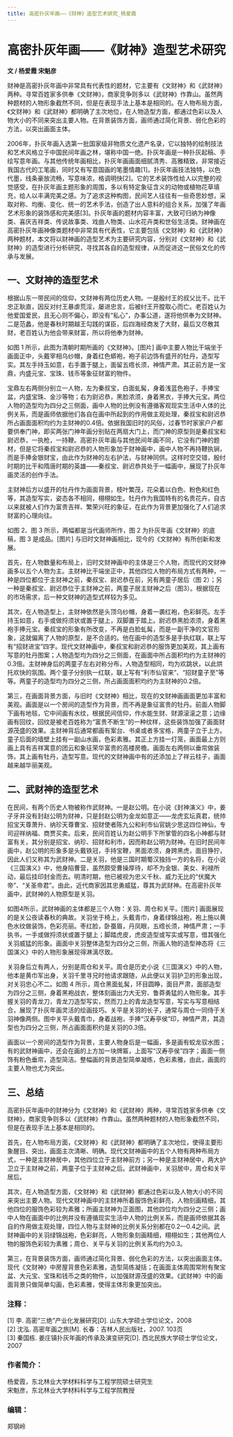 ```yaml
---
title: 高密扑灰年画——《财神》造型艺术研究_杨爱霞
---
```

# 高密扑灰年画——《财神》造型艺术研究

**文 / 杨爱霞 宋魁彦**

财神是高密扑灰年画中非常具有代表性的题材，它主要有《文财神》和《武财神》两种。寻常百姓家多供奉《文财神》，商家竞争则多以《武财神》作靠山。虽然两种题材的人物形象截然不同，但是在表现手法上基本是相同的。在人物布局方面，《文财神》和《武财神》都明确了主次地位，在人物造型方面，都通过色彩以及人物大小的不同来突出主要人物。在背景装饰方面，画师通过简化背景、弱化色彩的方法，以突出画面主体。

2006年，扑灰年画入选第一批国家级非物质文化遗产名录，它以独特的绘制技法和艺术风格立于中国民间年画之林，堪称中国一绝。扑灰年画是一种扑灰起稿、手绘写意年画。与其他传统年画相比，扑灰年画画面细腻清秀、高雅精致，非常接近我国古代的工笔画，同时又有写意国画的笔墨情趣[1]。扑灰年画技法独特，以色代墨，线条豪放流畅，写意味浓，格调明快[2]。它的艺术装饰性给人以完整的视觉感受，在扑灰年画主题形象的周围，多以有特定象征含义的动物或植物花草填充，给人以丰满完美之感。为了追求这种构图，民间艺人往往有一些奇思妙想，采取对称、均衡、变化、统一的艺术手法，创造了出人意料的组合关系，加强了年画艺术形象的装饰感和完美感[3]。扑灰年画的题材内容丰富，大致可归纳为神像类、喜庆吉祥类、传说故事类、戏曲人物类、山水花卉类和世俗生活类。财神画在高密扑灰年画神像类题材中非常具有代表性，它主要包括《文财神》和《武财神》两种题材，本文将以财神画的造型艺术为主要研究内容，分别对《文财神》和《武财神》的造型进行分析研究，寻找其各自的造型规律，从而促进这一民俗文化的传承与发展。

## 一、文财神的造型艺术

根据山东一带民间的信仰，文财神有两位历史人物。一是殷纣王的叔父比干。比干忠正耿直，因反对纣王暴虐荒淫，屡进忠言，后被纣王开膛取心而亡。老百姓认为他爱国爱民，且无心则不偏心，即没有“私心”，办事公道，遂将他供奉为文财神。二是范蠡，他是春秋时期越王勾践的谋臣，后四海经商发了大财，最后又尽散其财，老百姓认为他会带来财富，所以将他奉为财神。

如图 1 所示，此图为清朝时期所画的《文财神》。[图片] 画中主要人物比干端坐于画面正中，头戴宰相乌纱帽，身着红色蟒袍，袍子前边饰有盛开的牡丹，造型写实。其左手持玉如意，右手置于腿上，面留五绺长须，神情严肃。其正前方是一宝鼎，内盛元宝、宝珠、钱币等象征财富的物件。

宝鼎左右两侧分别立一人物，左为秦叔宝，白面虬髯，身着浅蓝色袍子，手捧宝盆，内盛宝珠、金沙等物；右为尉迟恭，黑脸浓须，身着黑衣，手捧大元宝。两位人物的造型均为四分之三侧面，画中人物的比例没有遵循客观现实生活中人体的比例关系，而是画师依据他们各自在画中所起到的作用做主观处理，秦叔宝和尉迟恭所占画面面积均约为主财神的0.4倍。依据我国旧时的风俗，过春节时家家户户都要供奉门神，即买两张门神年画分别贴在两扇大门上，而门神的原型则是秦叔宝和尉迟恭，一执枪，一持鞭。高密扑灰年画与其他民间年画不同，它没有门神的题材，但是它将秦叔宝和尉迟恭的人物形象加于财神画中，画中人物不再持鞭执锏，而是手捧金银财宝，由此作为财神的左右护法，与财神同供。这样时空交错，殷纣时期的比干和隋唐时期的英雄——秦叔宝、尉迟恭共处于一幅画中，展现了扑灰年画灵活的创作手法。

主财神后方以盛开的牡丹作为画面背景，枝叶繁茂，花朵着以白色、粉色和红色等，其造型写实，姿态各不相同，栩栩如生。牡丹作为我国特有的名贵花卉，自古以来就被人们作为富贵吉祥、繁荣兴旺的象征，在此作为背景更加强化了人们追求财富的心理向往。

如图 2、图 3 所示，两幅都是当代画师所作，图 2 为扑灰年画《文财神》的底稿，图 3 是成品。[图片] 与旧时文财神画相比，现今的《文财神》有所创新和发展。

首先，在人物数量和布局上，旧时文财神画中的主体是三个人物，而现代的文财神画多以五个人物为主。主财神比干端坐正中，其他四位人物的布局方式有两种，一种是四位都位于主财神之前，秦叔宝、尉迟恭在前，另有两童子居后（图 2）；另一种是秦叔宝、尉迟恭位于主财神之前，两童子居主财神之后（图3）。根据现在的市场需求，后一种文财神的造型式样较为多见。

其次，在人物造型上，主财神依然是头顶乌纱帽，身着一袭红袍，色彩鲜亮。左手持玉如意，右手或做捋须状或置于腿上，双脚置于踏上。尉迟恭黑脸浓须，身着黑袍手捧元宝。秦叔宝的形象有所改变，不再是白脸虬髯，而是一副干净的文官形象，这就偏离了人物的原型，是不合适的。他在画中的造型多是手执红联，联上写有“招财进宝”四字。现代文财神画中，秦叔宝和尉迟恭的服饰更加美观，其上画有写意的牡丹图案；人物造型均为四分之三侧面，在画面中所占面积均约为主财神的0.3倍。主财神身后的两童子左右对称分布，人物造型相同，均为欢跳状，以此烘托欢快的氛围。两个童子分别执一红联，联上写有“利市仙官来”、“招财童子至”等等。两童子的造型均为四分之三侧，所占画面面积均约为主财神的0.2倍。

第三，在画面背景方面，与旧时《文财神》相比，现在的文财神画画面更加丰富和美观。画面是以一个房间的造型作为背景，而不再是象征富贵的牡丹。前面人物脚下画有地毯，它中间画有水纹，根据民间信仰，作水能生财、财源滚滚之意；边缘画有回纹，回纹是被老百姓称为“富贵不断生”的一种纹样，这些装饰加强了画面财源茂盛的效果。主财神背后通常都画有案台、书桌或者多宝格，两童子立于上方。童子后面的墙壁上挂有一副山水画，色彩素雅。其正上方挂一灯笼，画面最上方则画上具有吉祥寓意的团云和象征荣华富贵的高楼房檐。画面左右两侧以垂帘做装饰，其上画有牡丹，造型写意。现代的文财神画中有的还添加上了祥云柱子，画面越来越华丽美观。

## 二、武财神的造型艺术

在民间，有两个历史人物被称作武财神。一是赵公明。在小说《封神演义》中，姜子牙并没有封赵公明为财神，只是封赵公明为金龙如意正——龙虎玄坛真君，统帅招宝天尊萧升、纳珍天尊曹宝、招财使者陈九公和利市仙官姚少思这四位神仙，专司迎祥纳福、商贾买卖。后来，民间百姓认为赵公明手下所掌管的四名小神都与财富有关，其分别是招宝、纳珍、招财和利市，因而称赵公明为财神。在旧时民间年画中，赵公明的形象多是头戴铁冠，手持宝鞭，黑面浓须，身跨黑虎，面目狰狞，因此人们又称其为武财神。二是关羽，他是三国时期蜀汉独挡一方的名将，在小说《三国演义》中，他身陷曹营，虽然颇受曹操厚待，却不为金银、美女、利禄所动，最后挂印封金而去。明清时期，他已被视为忠义千秋、威力无比的“伏魔大帝”、“关圣帝君”。由此，近代商家因其忠勇威猛，尊其为武财神。在高密扑灰年画中，武财神的人物原型是关羽。

如图4所示，武财神画的主体都是三个人物：关羽、周仓和关平。[图片] 画面展现的是关公夜读春秋的典故。关羽坐于椅上，头戴青巾，身着绿锦战袍，袍上施以黄色水纹做装饰，色彩亮丽。枣红脸，卧蚕眉，丹凤眼，五绺长须，神情严肃；一手执书，一手或做捋须状或置于腿上；脚踏虎皮，虎皮造型或写实或写意，借其强化关羽威猛的形象。画面中关羽整体造型为四分之三侧，所画人物的造型神态将《三国演义》中的人物形象展现得淋漓尽致。

关羽身后立有两人，分别是周仓和关平。周仓是历史小说《三国演义》中的人物，他本是黄巾军出身，关羽千里寻兄时他请求跟随，从此便以关羽护卫的形象出现，对关羽忠心不二。如图 4 所示，周仓黑面虬髯，环目圆睁，面目严肃，面部造型为四分之三侧，身着黑袍战衣，整体刻画出力大无穷、鲁莽勇猛的人物形象。其手握关羽的青龙刀，青龙刀造型写实，然而刀上的青龙造型写意，写实与写意相结合，展现了扑灰年画灵活的绘画技巧。关平是关羽的长子，通常与周仓一同侍于关羽神像两侧。图中关平头戴青巾，身着战袍，手捧“汉寿亭侯”印，神情严肃，其造型也为四分之三侧，所占画面面积约是关羽的0.3倍。

画面以一个房间的造型作为背景，主要人物身后是一幅画，多是画有蛟龙驭水图；有的武财神画中，还会在画的上方加一块牌匾，上面写“汉寿亭侯”四字；画面一侧饰有粉色垂帘，造型简洁。整幅画的背景造型简单凝练，色彩素雅，由此，画面的主要人物也尤为突出。

## 三、总结

高密扑灰年画中的财神分为《文财神》和《武财神》两种，寻常百姓家多供奉《文财神》，商家竞争则多以《武财神》作靠山。虽然两种题材的人物形象截然不同，但是在表现手法上基本是相同的。

首先，在人物布局方面，《文财神》和《武财神》都明确了主次地位，使得主要形象醒目、突出，画面主次清晰、明确。现代文财神画中的五个人物有两种布局方式，一种是主财神居中，其他四位立于主财神前方；另一种是主财神居中，两大护卫立于主财神之前，两童子位于主财神之后。武财神画中，关羽居中，周仓和关平居后。

其次，在人物造型方面，《文财神》和《武财神》都通过色彩以及人物大小的不同来突出主要人物。现代文财神画中的主财神所着服饰色彩鲜亮，人物刻画精细，其他四位的服饰色彩较为素雅；所画主财神为正面图，其他四位均为四分之三侧；画中人物在画面中的比例并没有遵循现实生活中人物的比例关系，而是画师依据其各自的作用做主观处理，四位人物与主财神的比例关系分别都在0.2—0.4之间。武财神画中的关羽绿锦战袍，色彩鲜亮，人物形象刻画精细，栩栩如生；其他两位人物的服饰色彩较为素雅；周仓、关平与关羽的比例关系均约为0.3。

第三，在背景装饰方面，画师通过简化背景、弱化色彩的方法，以突出画面主体。现代《文财神》中房屋背景色彩素雅，造型简练凝括；在画面主体周围常附有聚宝盆、大元宝、宝珠和钱币之类的物件，以加强财源茂盛的效果。《武财神》中的画面背景只做简单勾画，色彩素雅，使得主体形象更加突出。

### 注释：
[1] 李. 高密“三绝”产业化发展研究[D]. 山东大学硕士学位论文，2008  
[2] 沈泓. 高密年画之旅[M]. 长春：吉林人民出版社，2007. 103页  
[3] 秦国栋. 姜庄镇扑灰年画的传承及演变研究[D]. 西北民族大学硕士学位论文，2007  

### 作者简介：
杨爱霞，东北林业大学材料科学与工程学院硕士研究生  
宋魁彦，东北林业大学材料科学与工程学院教授  

### 编辑：
郑钢岭